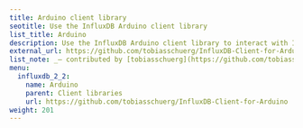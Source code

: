 ```yaml
---
title: Arduino client library
seotitle: Use the InfluxDB Arduino client library
list_title: Arduino
description: Use the InfluxDB Arduino client library to interact with InfluxDB.
external_url: https://github.com/tobiasschuerg/InfluxDB-Client-for-Arduino
list_note: _– contributed by [tobiasschuerg](https://github.com/tobiasschuerg)_
menu:
  influxdb_2_2:
    name: Arduino
    parent: Client libraries
    url: https://github.com/tobiasschuerg/InfluxDB-Client-for-Arduino
weight: 201
---
```

